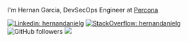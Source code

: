 I'm Hernan Garcia, DevSecOps Engineer at <a href="https://www.percona.com/">Percona</a>

[![Linkedin: hernandanielg](https://img.shields.io/badge/-hernandanielg-blue?style=flat-square&logo=Linkedin&logoColor=white&link=https://www.linkedin.com/in/hernandanielg)](https://www.linkedin.com/in/hernandanielg)
[![StackOverflow: hernandanielg](https://img.shields.io/badge/-hernandanielg-white?style=flat-square&logo=Stackoverflow&logoColor=red&link=https://stackoverflow.com/users/5225183/hernan-garcia)](https://stackoverflow.com/users/5225183/hernan-garcia)
![GitHub followers](https://img.shields.io/github/followers/hernandanielg?label=Follow&style=social)
![](https://visitor-badge.glitch.me/badge?page_id=hernandanielg.hernandanielg) 
